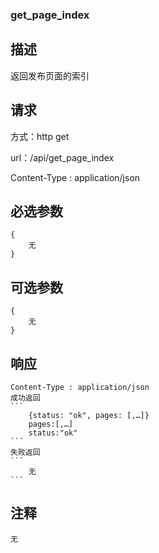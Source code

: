 ### get_page_index

## 描述
返回发布页面的索引

## 请求
方式：http get

url：/api/get_page_index

Content-Type : application/json

## 必选参数
    {
    	无
    } 

## 可选参数
    {
        无
    } 

## 响应
    Content-Type : application/json
    成功返回
    ```
        {status: "ok", pages: [,…]}
        pages:[,…]
        status:"ok"
    ```
    失败返回
    ```
        无
    ```
## 注释
    
    无
